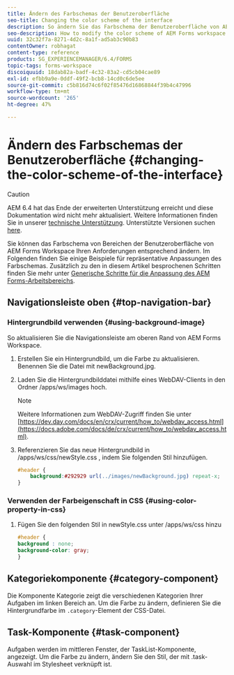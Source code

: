 ```yaml
---
title: Ändern des Farbschemas der Benutzeroberfläche
seo-title: Changing the color scheme of the interface
description: So ändern Sie das Farbschema der Benutzeroberfläche von AEM Forms Workspace selektiv.
seo-description: How to modify the color scheme of AEM Forms workspace user interface portions selectively.
uuid: 32c32f7a-8271-4d2c-8a1f-ad5ab3c90b83
contentOwner: robhagat
content-type: reference
products: SG_EXPERIENCEMANAGER/6.4/FORMS
topic-tags: forms-workspace
discoiquuid: 18dab82a-badf-4c32-83a2-cd5cb04cae89
exl-id: efbb9a9e-0ddf-49f2-bcb8-14cd0c6de5ee
source-git-commit: c5b816d74c6f02f85476d16868844f39b4c47996
workflow-type: tm+mt
source-wordcount: '265'
ht-degree: 47%

---
```


# Ändern des Farbschemas der Benutzeroberfläche {#changing-the-color-scheme-of-the-interface}

>[!CAUTION]
>
>AEM 6.4 hat das Ende der erweiterten Unterstützung erreicht und diese Dokumentation wird nicht mehr aktualisiert. Weitere Informationen finden Sie in unserer [technische Unterstützung](https://helpx.adobe.com/de/support/programs/eol-matrix.html). Unterstützte Versionen suchen [here](https://experienceleague.adobe.com/docs/?lang=de).

Sie können das Farbschema von Bereichen der Benutzeroberfläche von AEM Forms Workspace Ihren Anforderungen entsprechend ändern. Im Folgenden finden Sie einige Beispiele für repräsentative Anpassungen des Farbschemas. Zusätzlich zu den in diesem Artikel besprochenen Schritten finden Sie mehr unter [Generische Schritte für die Anpassung des AEM Forms-Arbeitsbereichs](/help/forms/using/generic-steps-html-workspace-customization.md).

## Navigationsleiste oben {#top-navigation-bar}

### Hintergrundbild verwenden {#using-background-image}

So aktualisieren Sie die Navigationsleiste am oberen Rand von AEM Forms Workspace.

1. Erstellen Sie ein Hintergrundbild, um die Farbe zu aktualisieren. Benennen Sie die Datei mit newBackground.jpg.
1. Laden Sie die Hintergrundbilddatei mithilfe eines WebDAV-Clients in den Ordner /apps/ws/images hoch.

   >[!NOTE]
   >
   >Weitere Informationen zum WebDAV-Zugriff finden Sie unter [https://dev.day.com/docs/en/crx/current/how_to/webdav_access.html](https://docs.adobe.com/docs/de/crx/current/how_to/webdav_access.html).

1. Referenzieren Sie das neue Hintergrundbild in /apps/ws/css/newStyle.css , indem Sie folgenden Stil hinzufügen.

   ```css
   #header {
       background:#292929 url(../images/newBackground.jpg) repeat-x;
   }
   ```

### Verwenden der Farbeigenschaft in CSS {#using-color-property-in-css}

1. Fügen Sie den folgenden Stil in newStyle.css unter /apps/ws/css hinzu

   ```css
   #header {
   background : none;
   background-color: gray;
   }
   ```

## Kategoriekomponente {#category-component}

Die Komponente Kategorie zeigt die verschiedenen Kategorien Ihrer Aufgaben im linken Bereich an. Um die Farbe zu ändern, definieren Sie die Hintergrundfarbe im `.category`-Element der CSS-Datei.

## Task-Komponente {#task-component}

Aufgaben werden im mittleren Fenster, der TaskList-Komponente, angezeigt. Um die Farbe zu ändern, ändern Sie den Stil, der mit .task-Auswahl im Stylesheet verknüpft ist.
